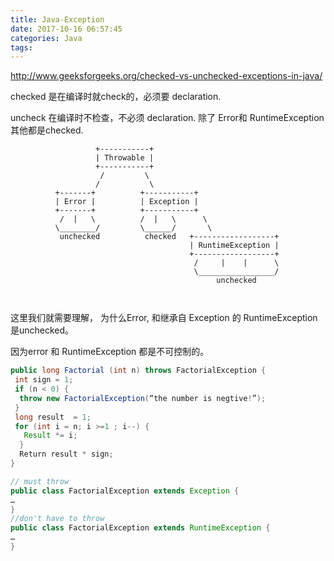 ```yaml
---
title: Java-Exception
date: 2017-10-16 06:57:45
categories: Java
tags:
---
```


http://www.geeksforgeeks.org/checked-vs-unchecked-exceptions-in-java/

checked 是在编译时就check的，必须要 declaration.

uncheck 在编译时不检查，不必须 declaration. 除了 Error和 RuntimeException 其他都是checked.

```text
                   +-----------+
                   | Throwable |
                   +-----------+
                    /         \
                   /           \
          +-------+          +-----------+
          | Error |          | Exception |
          +-------+          +-----------+
           /  |   \          /  |   \      \
          \________/         \______/       \
           unchecked          checked   +------------------+
                                        | RuntimeException |
                                        +------------------+
                                         /     |    |      \
                                         \_________________/
                                              unchecked



```

这里我们就需要理解， 为什么Error, 和继承自 Exception 的 RuntimeException 是unchecked。

因为error 和 RuntimeException 都是不可控制的。




```java
public long Factorial (int n) throws FactorialException {
 int sign = 1;
 if (n < 0) {
  throw new FactorialException(“the number is negtive!”);
 }
 long result  = 1;
 for (int i = n; i >=1 ; i--) {
   Result *= i;
  }
  Return result * sign;
}

// must throw
public class FactorialException extends Exception {
…
}
//don't have to throw
public class FactorialException extends RuntimeException {
…
}
```


